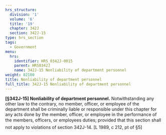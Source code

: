 ```yaml
---
hrs_structure:
  division: '1'
  volume: '6'
  title: '19'
  chapter: 342J
  section: 342J-15
type: hrs_section
tags:
  - Government
menu:
  hrs:
    identifier: HRS_0342J-0015
    parent: HRS0342J
    name: 342J-15 Nonliability of department personnel
weight: 82100
title: Nonliability of department personnel
full_title: 342J-15 Nonliability of department personnel
---
```

**[§342J-15] Nonliability of department personnel.** Notwithstanding any other law to the contrary, no member, officer, or employee of the department shall be criminally liable or responsible under this chapter for any acts done by the member, officer, or employee in the performance of the members, officers, or employees duties; provided that this section shall not apply to violations of section 342J-14\. [L 1989, c 212, pt of §5]